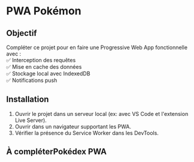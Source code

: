 # PWA Pokémon

## Objectif
Compléter ce projet pour en faire une Progressive Web App fonctionnelle avec :  
✅ Interception des requêtes  
✅ Mise en cache des données  
✅ Stockage local avec IndexedDB  
✅ Notifications push  

## Installation
1. Ouvrir le projet dans un serveur local (ex: avec VS Code et l'extension Live Server).
2. Ouvrir dans un navigateur supportant les PWA.
3. Vérifier la présence du Service Worker dans les DevTools.

## À compléterPokédex PWA